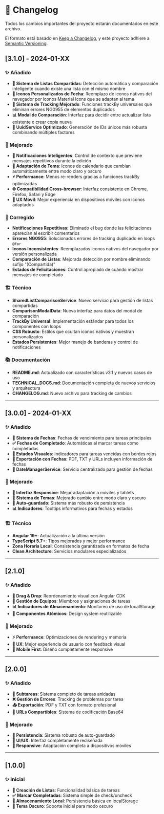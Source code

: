 # 📝 Changelog

Todos los cambios importantes del proyecto estarán documentados en este archivo.

El formato está basado en [Keep a Changelog](https://keepachangelog.com/es-ES/1.0.0/),
y este proyecto adhiere a [Semantic Versioning](https://semver.org/lang/es/).

## [3.1.0] - 2024-01-XX

### ✨ Añadido

- **🔗 Sistema de Listas Compartidas**: Detección automática y comparación inteligente cuando existe una lista con el mismo nombre
- **📅 Iconos Personalizados de Fecha**: Reemplazo de iconos nativos del navegador por iconos Material Icons que se adaptan al tema
- **🔧 Sistema de Tracking Mejorado**: Funciones trackBy universales que eliminan errores NG0955 de elementos duplicados
- **📊 Modal de Comparación**: Interfaz para decidir entre actualizar lista existente o crear copia nueva
- **🎯 UuidService Optimizado**: Generación de IDs únicos más robusta combinando múltiples factores

### 🔧 Mejorado

- **🔔 Notificaciones Inteligentes**: Control de contexto que previene mensajes repetitivos durante la edición
- **🎨 Adaptación de Tema**: Iconos de calendario que cambian automáticamente entre modo claro y oscuro
- **⚡ Performance**: Menos re-renders gracias a funciones trackBy optimizadas
- **🌐 Compatibilidad Cross-browser**: Interfaz consistente en Chrome, Firefox, Safari y Edge
- **📱 UX Móvil**: Mejor experiencia en dispositivos móviles con iconos adaptados

### 🐛 Corregido

- **Notificaciones Repetitivas**: Eliminado el bug donde las felicitaciones aparecían al escribir comentarios
- **Errores NG0955**: Solucionados errores de tracking duplicado en loops `@for`
- **Iconos Inconsistentes**: Reemplazados iconos nativos del navegador por versión personalizada
- **Comparación de Listas**: Mejorada detección por nombre eliminando sufijo "(Compartida)"
- **Estados de Felicitaciones**: Control apropiado de cuándo mostrar mensajes de completado

### 🏗️ Técnico

- **SharedListComparisonService**: Nuevo servicio para gestión de listas compartidas
- **ComparisonModalData**: Nueva interfaz para datos del modal de comparación
- **TrackBy Universal**: Implementación estándar para todos los componentes con loops
- **CSS Robusto**: Estilos que ocultan iconos nativos y muestran personalizados
- **Estados Persistentes**: Mejor manejo de banderas y control de notificaciones

### 📚 Documentación

- **README.md**: Actualizado con características v3.1 y nuevos casos de uso
- **TECHNICAL_DOCS.md**: Documentación completa de nuevos servicios y arquitectura
- **CHANGELOG.md**: Nuevo archivo para tracking de cambios

---

## [3.0.0] - 2024-01-XX

### ✨ Añadido

- **📅 Sistema de Fechas**: Fechas de vencimiento para tareas principales
- **✅ Fechas de Completado**: Automáticas al marcar tareas como completadas
- **🔔 Estados Visuales**: Indicadores para tareas vencidas con bordes rojos
- **📄 Exportación con Fechas**: PDF, TXT y URLs incluyen información de fechas
- **🎯 DateManagerService**: Servicio centralizado para gestión de fechas

### 🔧 Mejorado

- **📱 Interfaz Responsive**: Mejor adaptación a móviles y tablets
- **🌙 Sistema de Temas**: Mejorado cambio entre modo claro y oscuro
- **💾 Auto-guardado**: Sistema más robusto de persistencia
- **📊 Indicadores**: Tooltips informativos para fechas y estados

### 🏗️ Técnico

- **Angular 19+**: Actualización a la última versión
- **TypeScript 5.7+**: Tipos mejorados y mejor performance
- **Zona Horaria Local**: Consistencia garantizada en formatos de fecha
- **Clean Architecture**: Servicios modulares especializados

---

## [2.1.0]

### ✨ Añadido

- **🔄 Drag & Drop**: Reordenamiento visual con Angular CDK
- **👥 Gestión de Equipos**: Miembros y asignaciones de tareas
- **📊 Indicadores de Almacenamiento**: Monitoreo de uso de localStorage
- **🎨 Componentes Atómicos**: Design system reutilizable

### 🔧 Mejorado

- **⚡ Performance**: Optimizaciones de rendering y memoria
- **🎯 UX**: Mejor experiencia de usuario con feedback visual
- **📱 Mobile First**: Diseño completamente responsive

---

## [2.0.0]

### ✨ Añadido

- **📝 Subtareas**: Sistema completo de tareas anidadas
- **❌ Gestión de Errores**: Tracking de problemas por tarea
- **📤 Exportación**: PDF y TXT con formato profesional
- **🔗 URLs Compartibles**: Sistema de codificación Base64

### 🔧 Mejorado

- **💾 Persistencia**: Sistema robusto de auto-guardado
- **🎨 UI/UX**: Interfaz completamente rediseñada
- **📱 Responsive**: Adaptación completa a dispositivos móviles

---

## [1.0.0]

### ✨ Inicial

- **📝 Creación de Listas**: Funcionalidad básica de tareas
- **✅ Marcar Completadas**: Sistema simple de check/uncheck
- **💾 Almacenamiento Local**: Persistencia básica en localStorage
- **🌙 Tema Oscuro**: Soporte inicial para modo oscuro
